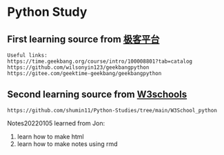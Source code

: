 # Python Study
## First learning source from [极客平台](https://time.geekbang.org/) 
    Useful links:
    https://time.geekbang.org/course/intro/100008801?tab=catalog
    https://github.com/wilsonyin123/geekbangpython
    https://gitee.com/geektime-geekbang/geekbangpython

## Second learning source from [W3schools](https://www.w3schools.com/python/default.asp)
    https://github.com/shumin11/Python-Studies/tree/main/W3School_python

Notes20220105 learned from Jon:
   1. learn how to make html 
   2. learn how to make notes using rmd